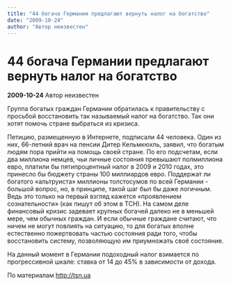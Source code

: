 ```yaml
---
title: "44 богача Германии предлагают вернуть налог на богатство"
date: "2009-10-24"
author: "Автор неизвестен"
---
```


# 44 богача Германии предлагают вернуть налог на богатство

**2009-10-24** Автор неизвестен

Группа богатых граждан Германии обратилась к правительству с просьбой восстановить так называемый налог на богатство. Так они хотят помочь стране выбраться из кризиса.

Петицию, размещенную в Интернете, подписали 44 человека. Один из них, 66-летний врач на пенсии Дитер Кельмкюхль, заявил, что богатым людям пора прийти на помощь своей стране. По его подсчетам, если два миллиона немцев, чьи личные состояния превышают полмиллиона евро, платили бы пятипроцентный налог в 2009 и 2010 годах, это принесло бы бюджету страны 100 миллиардов евро. Поддержат ли богатого «альтруиста» миллионы толстосумов по всей Германии - большой вопрос, но, в принципе, такой шаг был бы даже логичным. Ведь это только на первый взгляд кажется «проявлением сознательности» (как пишут об этом в ТСН). На самом деле финансовый кризис задевает крупных богачей далеко не в меньшей мере, чем обычных граждан. И если обычные граждане считают, что ничем не могут повлиять на ситуацию, то для богатых вполне естественно пожертвовать частью состояния ради того, чтобы восстановить систему, позволяющую им приумножать своё состояние.

На данный момент в Германии подоходный налог взимается по прогрессивной шкале: ставка от 14 до 45% в зависимости от дохода.

По материалам http://tsn.ua